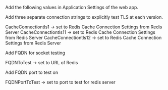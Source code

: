 Add the following values in Application Settings of the web app.

Add three separate connection strings to explicitly test TLS at each version.

CacheConnectiontls1  -> set to Redis Cache Connection Settings from Redis Server
CacheConnectiontls11 -> set to Redis Cache Connection Settings from Redis Server
CacheConnectiontls12 -> set to Redis Cache Connection Settings from Redis Server


Add FQDN for socket testing 

FQDNToTest -> set to URL of Redis

Add FQDN port to test on   

FQDNPortToTest -> set to port to test for redis server
